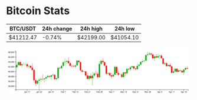 # Bitcoin Stats

BTC/USDT|24h change|24h high|24h low|
|---|---|---|---|
|$41212.47|-0.74%|$42199.00|$41054.10|

<img src="./chart.svg">
